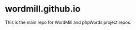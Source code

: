 wordmill.github.io
==================

This is the main repo for WordMill and phpWords project repos. 
